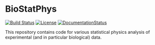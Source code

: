 # BioStatPhys

[![Build Status](https://github.com/tgrigera/BioStatPhys.jl/actions/workflows/CI.yml/badge.svg?branch=main)](https://github.com/tgrigera/BioStatPhys.jl/actions/workflows/CI.yml?query=branch%3Amain)
[![License](http://img.shields.io/badge/license-GPL3.0-brightgreen.svg?style=flat)](LICENSE)
[![DocumentationStatus](https://img.shields.io/badge/docs-latest-blue.svg?style=flat)](https://tgriera.github.io/BioStatPhys.jl/index.html)


This repository contains code for various statistical  physics analysis of experimental (and in particular biological) data.
